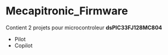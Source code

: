 # Mecapitronic_Firmware

Contient 2 projets pour microcontroleur __dsPIC33FJ128MC804__
 - Pilot
 - Copilot
